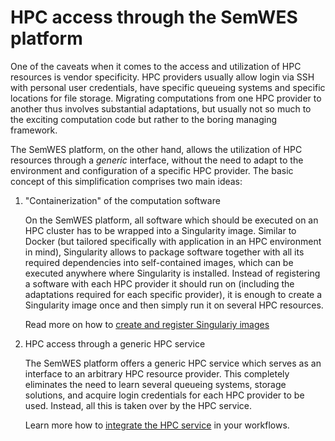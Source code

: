 # HPC access through the SemWES platform
One of the caveats when it comes to the access and utilization of HPC resources
is vendor specificity. HPC providers usually allow login via SSH with personal
user credentials, have specific queueing systems and specific locations for
file storage. Migrating computations from one HPC provider to another thus
involves substantial adaptations, but usually not so much to the exciting
computation code but rather to the boring managing framework.

The SemWES platform, on the other hand, allows the utilization of HPC
resources through a _generic_ interface, without the need to adapt to the
environment and configuration of a specific HPC provider. The basic concept of
this simplification comprises two main ideas:

1. "Containerization" of the computation software

   On the SemWES platform, all software which should be executed on an HPC
   cluster has to be wrapped into a Singularity image. Similar to Docker (but
   tailored specifically with application in an HPC environment in mind),
   Singularity allows to package software together with all its required
   dependencies into self-contained images, which can be executed anywhere where
   Singularity is installed. Instead of registering a software with each HPC
   provider it should run on (including the adaptations required for each
   specific provider), it is enough to create a Singularity image once and then
   simply run it on several HPC resources.

   Read more on how to [create and register Singulariy images](basics_singularity.md)

2. HPC access through a generic HPC service

   The SemWES platform offers a generic HPC service which serves as an
   interface to an arbitrary HPC resource provider. This completely eliminates
   the need to learn several queueing systems, storage solutions, and acquire
   login credentials for each HPC provider to be used. Instead, all this is
   taken over by the HPC service.

   Learn more how to [integrate the HPC service](../workflow_creation/HPC_service.md)
   in your workflows.

